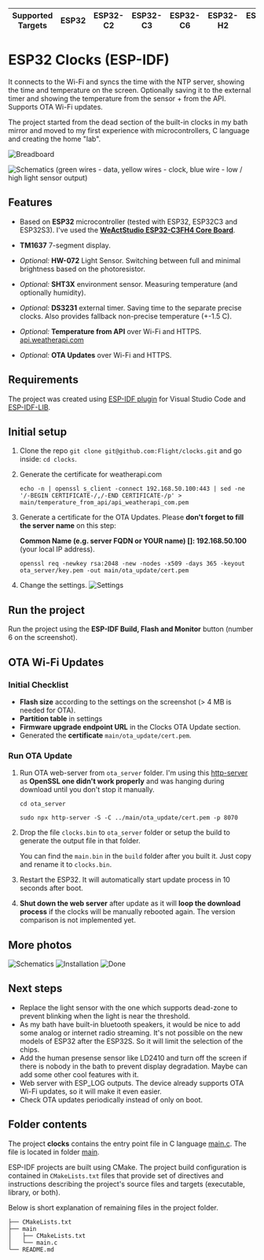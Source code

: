 | Supported Targets | ESP32 | ESP32-C2 | ESP32-C3 | ESP32-C6 | ESP32-H2 | ESP32-P4 | ESP32-S2 | ESP32-S3 |
| ----------------- | ----- | -------- | -------- | -------- | -------- | -------- | -------- | -------- |

# ESP32 Clocks (ESP-IDF)

It connects to the Wi-Fi and syncs the time with the NTP server, showing the time and temperature on the screen. Optionally saving it to the external timer and showing the temperature from the sensor + from the API. Supports OTA Wi-Fi updates.

The project started from the dead section of the built-in clocks in my bath mirror and moved to my first experience with microcontrollers, C language and creating the home "lab".

![Breadboard](breadboard.jpeg)

![Schematics](schematics.png)
(green wires - data, yellow wires - clock, blue wire - low / high light sensor output)

## Features

- Based on **ESP32** microcontroller (tested with ESP32, ESP32C3 and ESP32S3). I've used the **[WeActStudio ESP32-C3FH4 Core Board](https://github.com/WeActStudio/WeActStudio.ESP32C3CoreBoard)**.

- **TM1637** 7-segment display.
- _Optional:_ **HW-072** Light Sensor. Switching between full and minimal brightness based on the photoresistor.
- _Optional:_ **SHT3X** environment sensor. Measuring temperature (and optionally humidity).
- _Optional:_ **DS3231** external timer. Saving time to the separate precise clocks.
  Also provides fallback non-precise temperature (+-1.5 C).
- _Optional:_ **Temperature from API** over Wi-Fi and HTTPS. [api.weatherapi.com](https://www.weatherapi.com)
- _Optional:_ **OTA Updates** over Wi-Fi and HTTPS.

## Requirements

The project was created using [ESP-IDF plugin](https://docs.espressif.com/projects/esp-idf/en/latest/esp32/get-started/) for Visual Studio Code and [ESP-IDF-LIB](https://esp-idf-lib.readthedocs.io/en/latest/).

## Initial setup

1. Clone the repo `git clone git@github.com:Flight/clocks.git` and go inside: `cd clocks`.
2. Generate the certificate for weatherapi.com

   `echo -n | openssl s_client -connect 192.168.50.100:443 | sed -ne '/-BEGIN CERTIFICATE-/,/-END CERTIFICATE-/p' > main/temperature_from_api/api_weatherapi_com.pem`

3. Generate a certificate for the OTA Updates. Please **don't forget to fill the server name** on this step:

   **Common Name (e.g. server FQDN or YOUR name) []: 192.168.50.100** (your local IP address).

   `openssl req -newkey rsa:2048 -new -nodes -x509 -days 365 -keyout ota_server/key.pem -out main/ota_update/cert.pem`

4. Change the settings.
   ![Settings](settings.jpeg)

## Run the project

Run the project using the **ESP-IDF Build, Flash and Monitor** button (number 6 on the screenshot).

## OTA Wi-Fi Updates

### Initial Checklist

- **Flash size** according to the settings on the screenshot (> 4 MB is needed for OTA).
- **Partition table** in settings
- **Firmware upgrade endpoint URL** in the Clocks OTA Update section.
- Generated the **certificate** `main/ota_update/cert.pem`.

### Run OTA Update

1. Run OTA web-server from `ota_server` folder. I'm using this [http-server](https://github.com/http-party/http-server) as **OpenSSL one didn't work properly** and was hanging during download until you don't stop it manually.

   `cd ota_server`

   `sudo npx http-server -S -C ../main/ota_update/cert.pem -p 8070`

2. Drop the file `clocks.bin` to `ota_server` folder or setup the build to generate the output file in that folder.

   You can find the `main.bin` in the `build` folder after you built it. Just copy and rename it to `clocks.bin`.

3. Restart the ESP32. It will automatically start update process in 10 seconds after boot.

4. **Shut down the web server** after update as it will **loop the download process** if the clocks will be manually rebooted again. The version comparison is not implemented yet.

## More photos

![Schematics](prebuild.jpeg)
![Installation](installation.jpeg)
![Done](done.jpeg)

## Next steps

- Replace the light sensor with the one which supports dead-zone to prevent blinking when the light is near the threshold.
- As my bath have built-in bluetooth speakers, it would be nice to add some analog or internet radio streaming. It's not possible on the new models of ESP32 after the ESP32S. So it will limit the selection of the chips.
- Add the human presense sensor like LD2410 and turn off the screen if there is nobody in the bath to prevent display degradation. Maybe can add some other cool features with it.
- Web server with ESP_LOG outputs. The device already supports OTA Wi-Fi updates, so it will make it even easier.
- Check OTA updates periodically instead of only on boot.

## Folder contents

The project **clocks** contains the entry point file in C language [main.c](main/main.c). The file is located in folder [main](main).

ESP-IDF projects are built using CMake. The project build configuration is contained in `CMakeLists.txt`
files that provide set of directives and instructions describing the project's source files and targets
(executable, library, or both).

Below is short explanation of remaining files in the project folder.

```
├── CMakeLists.txt
├── main
│   ├── CMakeLists.txt
│   └── main.c
└── README.md
```
